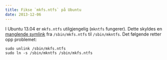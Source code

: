 ```yaml
---
title: Fikse `mkfs.ntfs` på Ubuntu
date: 2013-12-06
---
```


I Ubuntu 13.04 er `mkfs.ntfs` utilgjengelig (`mkntfs` fungerer). Dette skyldes en [manglende symlink](https://bugs.launchpad.net/ubuntu/+source/ntfs-3g/+bug/1148541) fra `/sbin/mkfs.ntfs` til `/sbin/mkntfs`. Det følgende retter opp problemet:

    sudo unlink /sbin/mkfs.ntfs
    sudo ln -s /sbin/mkntfs /sbin/mkfs.ntfs
